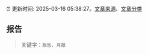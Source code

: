 :alarm_clock: 更新时间: 2025-03-16 05:38:27。[文章来源](/README.md)、[文章分类](/TAGS.md)

## 报告


> 关键字：`报告`、`月报`



